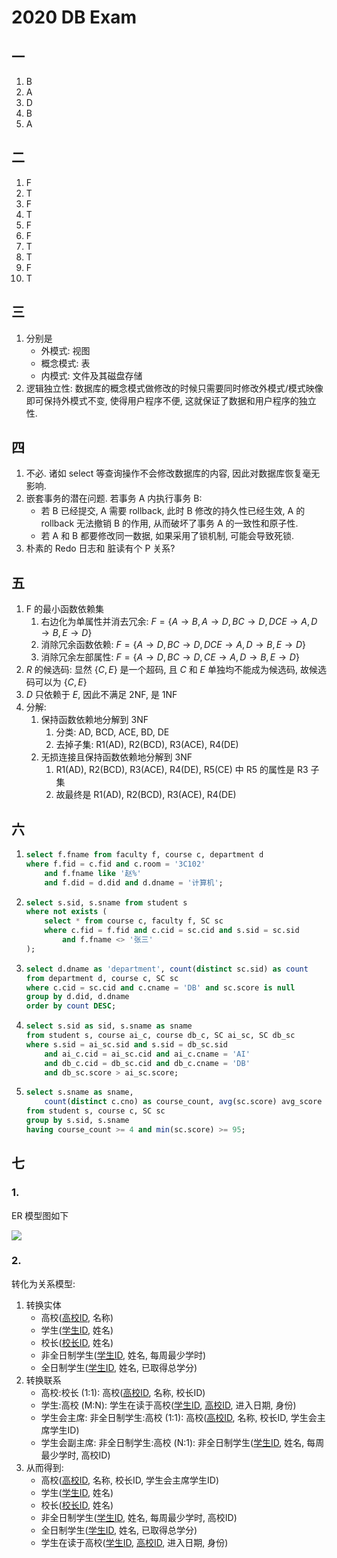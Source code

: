 # 2020 DB Exam

## 一

1. B
2. A
3. D
4. B
5. A

## 二

1. F
2. T
3. F
4. T
5. F
6. F
7. T
8. T
9. F
10. T

## 三

1. 分别是
   - 外模式: 视图
   - 概念模式: 表
   - 内模式: 文件及其磁盘存储
2. 逻辑独立性: 数据库的概念模式做修改的时候只需要同时修改外模式/模式映像即可保持外模式不变, 使得用户程序不便, 这就保证了数据和用户程序的独立性.

## 四

1. 不必. 诸如 select 等查询操作不会修改数据库的内容, 因此对数据库恢复毫无影响.
2. 嵌套事务的潜在问题. 若事务 A 内执行事务 B:
   - 若 B 已经提交, A 需要 rollback, 此时 B 修改的持久性已经生效, A 的 rollback 无法撤销 B 的作用, 从而破坏了事务 A 的一致性和原子性.
   - 若 A 和 B 都要修改同一数据, 如果采用了锁机制, 可能会导致死锁.
3. 朴素的 Redo 日志和 脏读有个 P 关系?

## 五

1. F 的最小函数依赖集
    1. 右边化为单属性并消去冗余:
        $F=\{A\rightarrow B, A \rightarrow D, BC \rightarrow D, DCE \rightarrow A, D \rightarrow B, E \rightarrow D\}$
    2. 消除冗余函数依赖:
        $F=\{A \rightarrow D, BC \rightarrow D, DCE \rightarrow A, D \rightarrow B, E \rightarrow D\}$
    3. 消除冗余左部属性:
        $F=\{A \rightarrow D, BC \rightarrow D, CE \rightarrow A, D \rightarrow B, E \rightarrow D\}$
2. $R$ 的候选码: 显然 $\{C, E\}$ 是一个超码, 且 $C$ 和 $E$ 单独均不能成为候选码, 故候选码可以为 $\{C, E\}$
3. $D$ 只依赖于 $E$, 因此不满足 2NF, 是 1NF
4. 分解:
    1. 保持函数依赖地分解到 3NF
        1. 分类: AD, BCD, ACE, BD, DE
        2. 去掉子集: R1(AD), R2(BCD), R3(ACE), R4(DE)
    2. 无损连接且保持函数依赖地分解到 3NF
       1. R1(AD), R2(BCD), R3(ACE), R4(DE), R5(CE) 中 R5 的属性是 R3 子集
       2. 故最终是 R1(AD), R2(BCD), R3(ACE), R4(DE)

## 六

1.  ```sql
    select f.fname from faculty f, course c, department d
    where f.fid = c.fid and c.room = '3C102' 
        and f.fname like '赵%' 
        and f.did = d.did and d.dname = '计算机';
    ```
2.  ```sql
    select s.sid, s.sname from student s
    where not exists (
        select * from course c, faculty f, SC sc
        where c.fid = f.fid and c.cid = sc.cid and s.sid = sc.sid
            and f.fname <> '张三'
    );
    ```
3.  ```sql
    select d.dname as 'department', count(distinct sc.sid) as count 
    from department d, course c, SC sc
    where c.cid = sc.cid and c.cname = 'DB' and sc.score is null
    group by d.did, d.dname
    order by count DESC;
    ```
4.  ```sql
    select s.sid as sid, s.sname as sname
    from student s, course ai_c, course db_c, SC ai_sc, SC db_sc
    where s.sid = ai_sc.sid and s.sid = db_sc.sid
        and ai_c.cid = ai_sc.cid and ai_c.cname = 'AI'
        and db_c.cid = db_sc.cid and db_c.cname = 'DB'
        and db_sc.score > ai_sc.score;
    ```
5.  ```sql
    select s.sname as sname, 
        count(distinct c.cno) as course_count, avg(sc.score) avg_score
    from student s, course c, SC sc
    group by s.sid, s.sname
    having course_count >= 4 and min(sc.score) >= 95;
    ```

## 七

### 1.
 ER 模型图如下

![](image/2020.7.1.png)

### 2.

转化为关系模型:

1. 转换实体
   - 高校(<u>高校ID</u>, 名称)
   - 学生(<u>学生ID</u>, 姓名)
   - 校长(<u>校长ID</u>, 姓名)
   - 非全日制学生(<u>学生ID</u>, 姓名, 每周最少学时)
   - 全日制学生(<u>学生ID</u>, 姓名, 已取得总学分)
2. 转换联系
   - 高校:校长 (1:1): 高校(<u>高校ID</u>, 名称, 校长ID)
   - 学生:高校 (M:N): 学生在读于高校(<u>学生ID</u>, <u>高校ID</u>, 进入日期, 身份)
   - 学生会主席: 非全日制学生:高校 (1:1): 高校(<u>高校ID</u>, 名称, 校长ID, 学生会主席学生ID)
   - 学生会副主席: 非全日制学生:高校 (N:1): 非全日制学生(<u>学生ID</u>, 姓名, 每周最少学时, 高校ID)
3. 从而得到:
   - 高校(<u>高校ID</u>, 名称, 校长ID, 学生会主席学生ID)
   - 学生(<u>学生ID</u>, 姓名)
   - 校长(<u>校长ID</u>, 姓名)
   - 非全日制学生(<u>学生ID</u>, 姓名, 每周最少学时, 高校ID)
   - 全日制学生(<u>学生ID</u>, 姓名, 已取得总学分)
   - 学生在读于高校(<u>学生ID</u>, <u>高校ID</u>, 进入日期, 身份)
   

    
